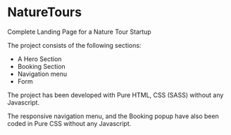 # NatureTours
Complete Landing Page for a Nature Tour Startup

The project consists of the following sections:

* A Hero Section
* Booking Section
* Navigation menu
* Form

The project has been developed with Pure HTML, CSS (SASS) without any Javascript.

The responsive navigation menu, and the Booking popup have also been coded in Pure CSS without any Javascript.
